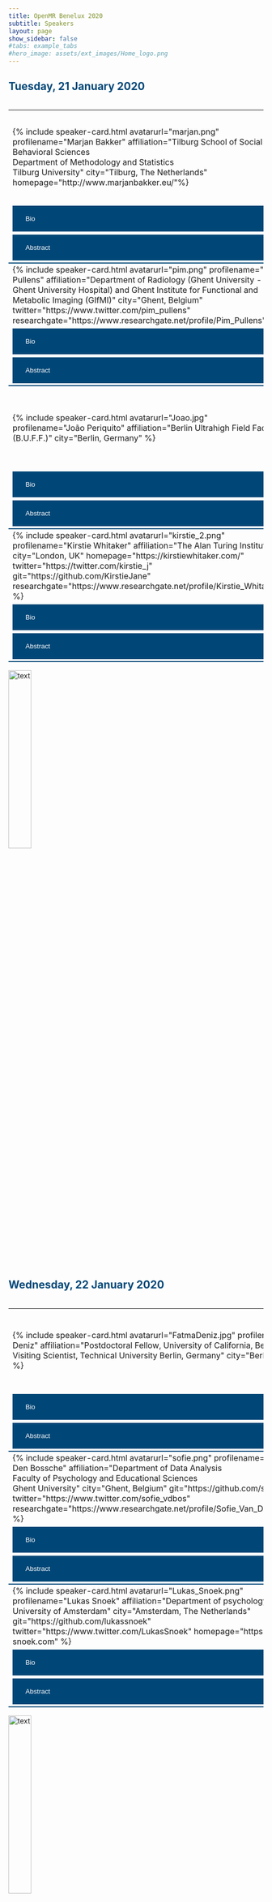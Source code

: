 ```yaml
---
title: OpenMR Benelux 2020
subtitle: Speakers
layout: page
show_sidebar: false
#tabs: example_tabs
#hero_image: assets/ext_images/Home_logo.png
---
```


<!--- ## Information about the confirmed speakers -->

<html>
<head>
<style>
img {
  width: 30%;
  height: auto;
  display: inline-block;
}
table tr:nth-of-type(3n) td {
    border-bottom: 2px solid #004777;
}
.accordion:after {
  content: '\002B'; /* Unicode character for "plus" sign (+) */
  font-size: 13px;
  color: #ffffff;
  float: right;
  margin-left: 5px;
}
.active:after {
  content: "\2212"; /* Unicode character for "minus" sign (-) */
  font-size: 13px;
  color: #ffffff;
  float: right;
  margin-left: 5px;
}
/* Style the buttons that are used to open and close the accordion panel */
.accordion {
  background-color: #004777;
  color: #ffffff;
  cursor: pointer;
  padding: 18px;
  width: 100%;
  text-align: left;
  border: none;
  outline: none;
  transition: 0.4s;
}
/* Add a background color to the button if it is clicked on (add the .active class with JS), and when you move the mouse over it (hover) */
.active, .accordion:hover {
  background-color: #004777;
}
/* Style the accordion panel. Note: hidden by default */
.panel {
  padding: 0 18px;
  background-color: #ffffff;
  display: none;
  overflow: hidden;
}
</style>
</head>
<body>

<a name="top"></a>  
<!-- <h2 style="color:#004777"> Speakers </h2> -->
<h2 style="color:#004777"> Tuesday, 21 January 2020 </h2>

<div style="overflow-x:auto;">
  
<table border="0" cellpadding="0 15px 0 15px;">
<tr>
<td width="500px" align="left" valign="center">
<a name="marjan"></a>
{% include speaker-card.html
  avatarurl="marjan.png"
  profilename="Marjan Bakker"
  affiliation="Tilburg School of Social and Behavioral Sciences <br>Department of Methodology and Statistics <br>Tilburg University"
  city="Tilburg, The Netherlands"
  homepage="http://www.marjanbakker.eu/"%}
</td>
<td width="500px" align="left" valign="center">
<a name="cassandra"></a>
{% include speaker-card.html
  avatarurl="cass.png"
  profilename="Cassandra Gould van Praag"
  affiliation="Psychopharmacology and Emotion Research Laboratory <br>Department of Psychiatry <br>University of Oxford"
  city="Oxford, UK"
  homepage="https://www.psych.ox.ac.uk/team/cassandra-gould-van-praag"
  git="https://github.com/cassgvp"
  twitter="https://twitter.com/cassgvp" 
  researchgate="https://www.researchgate.net/profile/Cassandra_Gould_Van_Praag" %}
</td>
</tr>
<tr>
<td width="500px">
<button class="accordion"><i class="fas fa-id-card" style="position: relative; top: -5px; text-indent: 0px; vertical-align: middle; color:white"></i>&nbsp;&nbsp;Bio</button>
<div class="panel">
  <p align="justify" style="font-family: arial;"><br>Marjan Bakker is an assistant professor at the Methods and Statistics Department at Tilburg University. She is part of the Meta-Research Center in Tilburg at which they study the scientific system in psychology; in general to find its flaws and empirically test potential solutions. She wants to improve science by investigating problems and possible solutions. Her interests consist of reporting errors, the use of questionable research practices, statistical power, outliers in data, publication bias, and preregistration. Currently, she is mainly working on some larger projects on preregistration and on a project to replicate Mahoney’s seminal study on publication bias (for which she got an NWO replication grant).</p>
</div>
</td>
<td width="500px">
<button class="accordion"><i class="fas fa-id-card" style="position: relative; top: -5px; text-indent: 0px; vertical-align: middle; color:white"></i>&nbsp;&nbsp;Bio</button>
<div class="panel">
  <p align="justify" style="font-family: arial;"><br>Cass is a postdoctoral researcher at the University of Oxford Department of Psychiatry. She provides support for (f)MRI experimental design and analysis in the investigation of treatments for mood disorders. In this role, she has to stay up to speed with the leading edge of analytic tools, and is constantly on the lookout for tips, tricks, and techniques to make this research quicker, slicker, and more effective. This goes hand-in-hand with making the research more transparent and reproducible, and freely sharing the outputs of our labour. She is a contributor to <a href="https://the-turing-way.netlify.com/introduction/introduction">The Turing Way</a> and works with the <a href="https://www.win.ox.ac.uk/open-neuroimaging/open-neuroimaging-project">Wellcome Centre for Integrative Neuroimaging Open Community Team</a>. She is a passionate believer in accessibility and the equitable dissemination of knowledge, and spends a lot of time showing people that programming isn’t scary.</p>
</div>
</td>
</tr>                                                                                                                                  
<tr> 
<td width="500px">
<button class="accordion"><i class="fas fa-comment" style="position: relative; top: -5px; text-indent: 0px; vertical-align: middle; color:white"></i>&nbsp;&nbsp;Abstract</button>
<div class="panel">
  <p align="justify" style="font-family: arial;"><br><b>Diving Into Metascience – Doing Research on Research</b><br><br>Marjan Bakker will build her talk around the replication crisis in science. She will show examples of p-hacking and will discuss the surprising fraction of confirmed hypotheses. This is not only a problem in psychology attested by examples of failure to replicate studies in other fields. She pleads for preregistration of hypothesis, study-design, and analysis plan to minimize the researcher’s degrees of freedom.</p>
</div>
</td>
<td width="500px">
<button class="accordion"><i class="fas fa-comment" style="position: relative; top: -5px; text-indent: 0px; vertical-align: middle; color:white"></i>&nbsp;&nbsp;Abstract</button>
<div class="panel">
  <p align="justify" style="font-family: arial;"><br><b>Analytical Flexibility and Questionable Research Practices in MRI</b><br><br>The number of methods available for MRI analysis is growing every year. Each of these methods requires the specification of a bewildering array of parameters, not all of which are amenable to optimisation by consensus. The combination of these factors leads to an almost infinite number of ways in which we may analyse our data, and accordingly an infinite number of results which we may choose to report, or not. In this talk, I will discuss concerns of such analytic flexibility and the draw of questionable research practices to help uncover the "publishable story" in our data. I will present recent developments in our discipline which may assist the identification of robust effects, and what individual actions we may take in order to retain confidence in our own findings.</p>
</div>
</td>
</tr>

<tr>
<td width="500px" align="left" valign="center">
<a name="pim"></a>
{% include speaker-card.html
  avatarurl="pim.png"
  profilename="Pim Pullens"
  affiliation="Department of Radiology (Ghent University - Ghent University Hospital) and Ghent Institute for Functional and Metabolic Imaging (GIfMI)"
  city="Ghent, Belgium" 
  twitter="https://www.twitter.com/pim_pullens" 
  researchgate="https://www.researchgate.net/profile/Pim_Pullens" %}
</td>
<td width="500px" align="left" valign="center">
<a name="law"></a>
{% include speaker-card.html
  avatarurl="DirkSmeets.jpg"
  profilename="Dirk Smeets"
  affiliation="icometrix"
  city="Leuven, Belgium" %}
</td>
</tr>
<tr>
<td width="500px">
<button class="accordion"><i class="fas fa-id-card" style="position: relative; top: -5px; text-indent: 0px; vertical-align: middle; color:white"></i>&nbsp;&nbsp;Bio</button>
<div class="panel">
  <p align="justify" style="font-family: arial;"><br>Pim Pullens (PhD) is MR physicist in the University Hospital Ghent & Ghent Institute for functional and Metabolic Imaging. He is responsible for the management of three clinical MRs and one research system. Next to his clinical work, he is involved in various research projects, both in Ghent and internationally, on functional and structural imaging in multiple organs and body parts. Pim is co-lead of the Reproducibility and Standardisation workgroup of COST Action PARENCHIMA (CA16103) on the development of renal MRI biomarkers. After his initial training as biomedical engineer in medical image processing and biomedical NMR, Pim has worked both in industry (start-up and small business) and in academia. His main interests are functional and quantitative imaging of the brain and kidneys, standardisation of MR imaging, and validation/quality assurance in MRI.</p>
</div>
</td>
<td width="500px">
<button class="accordion"><i class="fas fa-id-card" style="position: relative; top: -5px; text-indent: 0px; vertical-align: middle; color:white"></i>&nbsp;&nbsp;Bio</button>
<div class="panel">
  <p align="justify" style="font-family: arial;"><br>TBA</p>
</div>
</td>
</tr>                                                                                                                                  
<tr> 
<td width="500px">
<button class="accordion"><i class="fas fa-comment" style="position: relative; top: -5px; text-indent: 0px; vertical-align: middle; color:white"></i>&nbsp;&nbsp;Abstract</button>
<div class="panel">
  <p align="justify" style="font-family: arial;"><br><b>How can Open Science Contribute to (Clinical) Research in Radiology?</b><br><br>At the moment the use of open source tools and sharing data is not common in radiology practice. Is there a place for open source tools in a radiology department? What are drawbacks or advantages of using open source? How to deal with liabilities and regulations? What are risks and benefits of sharing data? Some examples of use of open source tools in our department will be shown.
</p>
</div>
</td>
<td width="500px">
<button class="accordion"><i class="fas fa-comment" style="position: relative; top: -5px; text-indent: 0px; vertical-align: middle; color:white"></i>&nbsp;&nbsp;Abstract</button>
<div class="panel">
  <p align="justify" style="font-family: arial;"><br><b>Open Science in the Context of Companies, Intellectual Property, and Collaborative Research</b><br><br>There is an interesting interplay between open science practices in publicly funded research and intellectual property and patenting in for-profit companies. This especially comes to light when such research institutions and companies collaborate, which is often the case in MRI-related work. For example, both companies and universities could be doing interesting and important work together, but apparent goals might differ: for universities it might be to publish papers and adhere to funding criteria; for companies it might be to secure a patent and monetize the work. Do these approaches necessarily contradict each other? How should they co-exist (if they can)? What should companies be doing, if anything, to improve or interact with open science practices? What should universities and research institutions be doing, if anything, to engage with companies in open science practices. This talk will explore these questions.</p>
</div>
</td>
</tr>

<tr>
<td width="500px" align="left" valign="center">
<a name="joao"></a>
{% include speaker-card.html
  avatarurl="Joao.jpg"
  profilename="João Periquito" 
  affiliation="Berlin Ultrahigh Field Facility (B.U.F.F.)"
  city="Berlin, Germany" %}
</td>
<td width="500px" align="left" valign="center">
<a name="daniele"></a>
{% include speaker-card.html
  avatarurl="daniele.png"
  profilename="Daniele Marinazzo"
  affiliation="Department of Data Analysis <br>Faculty of Psychology and Educational Sciences <br>Ghent University"
  city="Ghent, Belgium"
  homepage="http://users.ugent.be/~dmarinaz/"
  twitter="https://twitter.com/dan_marinazzo"                                                                                                
  git="https://github.com/danielemarinazzo"
  researchgate="https://www.researchgate.net/profile/Daniele_Marinazzo" %}
</td>
</tr>
<tr>
<td width="500px">
<button class="accordion"><i class="fas fa-id-card" style="position: relative; top: -5px; text-indent: 0px; vertical-align: middle; color:white"></i>&nbsp;&nbsp;Bio</button>
<div class="panel">
  <p align="justify" style="font-family: arial;"><br>João is currently finishing his PhD at Berlin Ultrahigh Field Facility (B.U.F.F.), Berlin, Germany. His research is focused on development of new diagnosis techniques for renal MRI. Open source invaded his heart when he realized that he did not need to spend one year implementing an algorithm because someone kind went the extra mile and published a well-documented open-source tool that others can use to their purposes. João is also involved in the project: <a href="https://www.opensourceimaging.org/">Open Source Imaging Initiative</a> (OSI²), a creative community of volunteers with the aim of facilitating medical devices to more people all around the world.</p>
</div>
</td>
<td width="500px">
<button class="accordion"><i class="fas fa-id-card" style="position: relative; top: -5px; text-indent: 0px; vertical-align: middle; color:white"></i>&nbsp;&nbsp;Bio</button>
<div class="panel">
  <p align="justify" style="font-family: arial;"><br>Daniele Marinazzo is an associate professor in the Department of Data Analysis of the Faculty of Psychology and Educational Sciences at Ghent University. His team focuses on methodological and computational aspects of neuroscience research, and on the dynamical networks subserving function, as well as thorough statistical validation of the results. They develop new techniques for inferring connectivity architectures from the dynamics of the recorded data, in challenging cases of short, noisy and redundant time series, as those encountered in neuroimaging. Daniele cares about open science and ways to improve the review/editorial process. He is an editor at several journals in his field, including PLOS Computational Biology, PLOS One, NeuroImage, Brain Topography, Network Neuroscience. Visit Daniele’s <a href="https://publons.com/researcher/663417/daniele-marinazzo">Publons review profile</a> for more.</p>
</div>
</td>
</tr>
<tr> 
<td width="500px">
<button class="accordion"><i class="fas fa-comment" style="position: relative; top: -5px; text-indent: 0px; vertical-align: middle; color:white"></i>&nbsp;&nbsp;Abstract</button>
<div class="panel">
  <p align="justify" style="font-family: arial;"><br><b>The Open Source Imaging Initiative</b><br><br>MR technology is one of the most powerful medical tools ever made, yet it is not available in many places around the world. How can we change that? Make the technology cheaper? Would be a good start, but it is not enough! We need sustainable long term solutions. By applying the open-source strategy it is possible to use the immense potential of the research community in a more efficient way by means of collaboration. This will trigger innovation, customization, and cost-efficiency, but will also lead to local/regional production and knowhow transfer into regions that desperately need it. An open source strategy would furthermore diffuse into all important areas of our healthcare system, such as: technological optimization, scientific progress, regulatory harmonization, democratized markets, device safety, global health, education, and many more. Not less than that is our vision of the Open Source Imaging Initiative (OSI²) with our communication platform: <a href="http://www.opensourceimaging.org./">www.opensourceimaging.org</a>. We focus on sharing and not competing, because this is healthier to all of us. In this presentation we will give an update on the workings of OSI², what happened so far and what is about to happen very soon.<br><br><b>Spoiler alert</b>: The world's first open source hardware standard will be released soon and we are preparing the open source documentation of a first open source hardware MRI that makes quite decent images. Our efforts are on a voluntary basis and we are open to all who want to join and who support our vision.</p>
</div>
</td>
<td width="500px">
<button class="accordion"><i class="fas fa-comment" style="position: relative; top: -5px; text-indent: 0px; vertical-align: middle; color:white"></i>&nbsp;&nbsp;Abstract</button>
<div class="panel">
  <p align="justify" style="font-family: arial;"><br><b>Current and Future Scenarios for Open Scientific Publishing and Reviewing</b><br><br>Communicating our research is a fundamental part of our work as scientists, and a duty towards the society. Typically this communication happens through articles published in scientific journals, after having been reviewed by our peers. We will discuss several aspects of scholarly communication and in particular of scientific publishing and peer review. Some of these aspects are (un-)surprisingly in clear contrast with the idea of science as an open and collaborative public mission. Several solutions and improvements have been proposed and sometimes implemented over the years; on some of them there’s wide consensus, on others there is not. And even when there is consensus to change, the change is slow. We will explore the state of the art and different future perspectives, and discuss our experiences and expectations.</p>
</div>
</td>
</tr>

<tr>
<td width="500px" align="left" valign="center">
<a name="kirstie"></a>
{% include speaker-card.html
  avatarurl="kirstie_2.png"
  profilename="Kirstie Whitaker"
  affiliation="The Alan Turing Institute"
  city="London, UK"
  homepage="https://kirstiewhitaker.com/"
  twitter="https://twitter.com/kirstie_j"
  git="https://github.com/KirstieJane"
  researchgate="https://www.researchgate.net/profile/Kirstie_Whitaker" %}
</td>
</tr>
<tr>
<td width="500px">
<button class="accordion"><i class="fas fa-id-card" style="position: relative; top: -5px; text-indent: 0px; vertical-align: middle; color:white"></i>&nbsp;&nbsp;Bio</button>
<div class="panel">
  <p align="justify" style="font-family: arial;"><br>TBA</p>
</div>
</td>
</tr>                                                                                                                                  
<tr> 
<td width="500px">
<button class="accordion"><i class="fas fa-comment" style="position: relative; top: -5px; text-indent: 0px; vertical-align: middle; color:white"></i>&nbsp;&nbsp;Abstract</button>
<div class="panel">
  <p align="justify" style="font-family: arial;"><br><b>The Turing Way: Reproducible, Inclusive, Collaborative Data Science</b><br><br>Reproducible research is necessary to ensure that scientific work can be trusted. By sharing data, analysis code, and the computational environment used to generate the results, researchers can more effectively stand on the shoulders of their peers and colleagues and deliver high quality, trustworthy, and verifiable outputs. This requires skills in data management, library sciences, software development, and continuous integration techniques: skills that are not widely taught or expected of academic researchers. Skills that are unreasonable, in fact, to expect in one individual team member.<br><br>The Turing Way is a handbook to support students, their supervisors, funders, and journal editors in ensuring that reproducible research is "too easy not to do". It includes training material on version control, analysis testing, collaborating in distributed groups, open and transparent communication skills, and effective management of diverse research projects. The Turing Way is openly developed and any and all questions, comments, and recommendations are welcome at our GitHub repository: <a href="https://github.com/alan-turing-institute/the-turing-way">https://github.com/alan-turing-institute/the-turing-way</a>.<br><br>In this talk, Kirstie Whitaker, lead developer of The Turing Way, will take you on a whirlwind tour of the chapters that already exist, the interactive demonstrations you can use and re-use for your own research, and the directions in which we're continuing to develop. All participants will leave the talk knowing that "Every Little Helps" when making their work reproducible, where to ask for help as they start or continue their open research journey, and how they can contribute to improve The Turing Way for future readers.</p>
</div>
</td>
</tr>
</table>
</div>

<img src="../assets/ext_images/post_separator.png" alt="text"> 
<br>
<a href="../page-speakers#top"><i class="fas fa-arrow-alt-circle-up" style="position: relative; top: -3px; text-indent: 0px; vertical-align: middle; color:#004777;"></i></a>

<h2 style="color:#004777"> Wednesday, 22 January 2020 </h2>

<div style="overflow-x:auto;">

<table border="0" cellpadding="0 15px 0 15px;">
<tr>
<td width="500px" align="left" valign="center">
<a name="fatma"></a>
{% include speaker-card.html
  avatarurl="FatmaDeniz.jpg"
  profilename="Fatma Deniz" 
  affiliation="Postdoctoral Fellow, University of California, Berkeley; Visiting Scientist, Technical University Berlin, Germany"
  city="Berkeley, USA" %}
</td>
<td width="500px" align="left" valign="center">
<a name="remi"></a>
{% include speaker-card.html
  avatarurl="remi.png"
  profilename="Remi Gau"
  affiliation="Université catholique de Louvain"
  city="Louvain-la-Neuve, Belgium"
  homepage="https://remi-gau.github.io/"
  git="https://github.com/Remi-Gau"
  twitter="https://www.twitter.com/RemiGau"
  researchgate="https://www.researchgate.net/profile/Remi_Gau" %}
</td>
</tr>
<tr>
<td width="500px">
<button class="accordion"><i class="fas fa-id-card" style="position: relative; top: -5px; text-indent: 0px; vertical-align: middle; color:white"></i>&nbsp;&nbsp;Bio</button>
<div class="panel">
  <p align="justify" style="font-family: arial;"><br>Fatma Deniz is currently a Visiting Scientist at TU Berlin and a PostDoc at the Gallant Lab in UC Berkeley. Prior to her current position, Fatma was a Moore-Sloan Data Science Fellow at Berkeley Institute for Data Science and a fellow at the International Computer Science Institute in Berkeley. She is interested in how linguistic information is encoded in the brain and uses machine-learning approaches to fit computational models to large-scale brain data. Her current work focuses on cross-modal language representation in the human brain. She did her PhD at Bernstein Center for Computational Neuroscience in Berlin, where she studied functional connectivity changes during conscious perception in humans and got a bachelor’s and master’s degrees in Computer Science from the Technical University Munich. During her master’s work, Dr. Deniz worked with Dr. Christof Koch at Caltech, where she studied visual saliency and automated text detection. As an advocate of reproducible research practices, she is the editor of the book titled “The Practice of Reproducible Research”. In addition, she works on improving Internet security applications using the knowledge gained from cognitive neuroscience and Mooney images (<a href="https://mooneyauth.org/static/index.php">mooneyauth.org</a>). Her work is at the intersection between computer science, human cognition, and neuroscience. She is a passionate coder, baker, and loves to play the cello.</p>
</div>
</td>
<td width="500px">
<button class="accordion"><i class="fas fa-id-card" style="position: relative; top: -5px; text-indent: 0px; vertical-align: middle; color:white"></i>&nbsp;&nbsp;Bio</button>
<div class="panel">
  <p align="justify" style="font-family: arial;"><br>Remi is a postdoctoral fellow in the Crossmodal Perception and Plasticity laboratory (<a href="https://cpplab.be" >CPP-Lab</a>) at the Université catholique de Louvain. His work focuses on the multisensory aspects of perception and he uses high-resolution MRI to address these questions. He sees in open science a way to a) build a more inclusive research community based on cooperation rather than competition and b) addresses some of the replicability and reproducibility issues that are affecting many areas of science.</p>
</div>
</td>
</tr>                                                                                                                                  
<tr> 
<td width="500px">
<button class="accordion"><i class="fas fa-comment" style="position: relative; top: -5px; text-indent: 0px; vertical-align: middle; color:white"></i>&nbsp;&nbsp;Abstract</button>
<div class="panel">
  <p align="justify" style="font-family: arial;"><br><b>Reproducibility in Decoded: Case Studies from Data-Intensive Sciences</b><br><br>Reproducibility in research is one of the main building blocks of the scientific method. However, there is rising concern about reproducibility in current scientific research that reduces the reliability of published findings in various domains. In this workshop, we will learn about the tools and practices that will help us to improve the reproducibility of our own research pipeline. Based on the book <a href="https://www.practicereproducibleresearch.org/">The Practice of Reproducible research</a>, I will first introduce reproducible research workflows by providing case-study examples. In the second part, participants will walk through their own research pipeline and create their own reproducible research workflow. In small working groups, participants will reflect on their own computational practices and learn how they can improve the reproducibility of their own research workflow.</p>
</div>
</td>
<td width="500px">
<button class="accordion"><i class="fas fa-comment" style="position: relative; top: -5px; text-indent: 0px; vertical-align: middle; color:white"></i>&nbsp;&nbsp;Abstract</button>
<div class="panel">
  <p align="justify" style="font-family: arial;"><br><b>Software Version Control with git and GitHub</b><br><br>GIT is a tool to keep track of the successive versions of your code: from different pilot experiments to the final version or for different stages of your analysis pipeline. A side effect of using GIT is that it can also improve how you organize your code. When associated with GitHub, this also facilitates collaboration with others on the same codebase, automation of many tasks, and can help you streamline your workflow.
GIT and GitHub are potentially very powerful tools but tend to have a steep learning curve associated with a confusing and obscure terminology. This 2 hours workshop will not turn you into GIT and GitHub wizards but it should 1) make the terminology less scary so that you won’t be as confused when you try it on your own, 2) guide you on how to version control some simple code, 3) guide you on how to use some of GitHub’s functions by quikly creating your own academic website (e.g. <a href="https://academicpages.github.io/">https://academicpages.github.io/</a>).</p>
<p align="justify" style="font-family: arial;">Things to do before to prepare for this workshop:</p>
<ol>
<li><div align="justify" style="font-family: arial;">Download the file editor <a href="https://atom.io/">Atom</a>.</div></li>
<li><div align="justify" style="font-family: arial;">Create a GitHub account: <a href="https://github.com">https://github.com</a>.</div></li>
<li><div align="justify" style="font-family: arial;">Download gitkraken to interact with git/GitHub: <a href="https://www.gitkraken.com/">https://www.gitkraken.com/</a>.</div></li>
</ol>
</div>
</td>
</tr>

<tr>
<td width="500px" align="left" valign="center">
<a name="sofie"></a>
{% include speaker-card.html
  avatarurl="sofie.png"
  profilename="Sofie Van Den Bossche"
  affiliation="Department of Data Analysis <br> Faculty of Psychology and Educational Sciences <br> Ghent University"
  city="Ghent, Belgium"
  git="https://github.com/sofievdbos"
  twitter="https://www.twitter.com/sofie_vdbos"
  researchgate="https://www.researchgate.net/profile/Sofie_Van_Den_Bossche2" %}
</td>
  <td width="500px" align="left" valign="center">
<a name="serena"></a>
{% include speaker-card.html
  avatarurl="serena.png"
  profilename="Serena Bonaretti"
  affiliation="Transparent MSK Research"
  homepage="https://sbonaretti.github.io/"
  git="https://github.com/sbonaretti"
  twitter="https://www.twitter.com/SerenaBonaretti" %}
</td>
</tr>
<tr>
<td width="500px">
<button class="accordion"><i class="fas fa-id-card" style="position: relative; top: -5px; text-indent: 0px; vertical-align: middle; color:white"></i>&nbsp;&nbsp;Bio</button>
<div class="panel">
  <p align="justify" style="font-family: arial;"><br>Sofie is currently doing a PhD at the Department of Data Analysis (Ghent University, Ghent, Belgium), supervised by Prof. Dr. Daniele Marinazzo. Her research focuses on the intertwined domains of (resting-state) neuroscience and lateralization/handedness. During her PhD, she has also been involved in Open Science events, either as part of the organizing committee (BrainHack Ghent <a href="https://brainhackghent.wixsite.com/brainhackghent/submitted-projects">2017</a>/<a href="https://brainhackghent.github.io/">2018</a> and <a href="http://www.brainhack.org/global2019/">Brainhack Global 2019</a>) or as a volunteer (e.g. Pint of Science, Ghent). Creating an Open Science community and communicating Open Science to a broader public is something she wants to be progressively involved in.</p>
</div>
</td>
<td width="500px">
<button class="accordion"><i class="fas fa-id-card" style="position: relative; top: -5px; text-indent: 0px; vertical-align: middle; color:white"></i>&nbsp;&nbsp;Bio</button>
<div class="panel">
  <p align="justify" style="font-family: arial;"><br>Serena Bonaretti is founder and research scientist at <a href="https://sbonaretti.github.io/transparentMSKresearch.html">Transparent MSK Research</a>. Previously, she was research scientist and postdoctoral fellow at the Departments of Radiology at Stanford University and University of California, San Francisco. She holds a PhD in Biomedical Engineering from the University of Bern, Switzerland. Her background is image acquisition, image processing, and biomechanics to investigate aging diseases of the musculoskeletal system. She has recently released <a href="https://eur01.safelinks.protection.outlook.com/?url=https%3A%2F%2Fsbonaretti.github.io%2FpyKNEEr%2F&data=02%7C01%7Ce.oei%40erasmusmc.nl%7C6137dad6bbfd42f536c408d6d3bc5313%7C526638ba6af34b0fa532a1a511f4ac80%7C0%7C0%7C636929203142714487&sdata=kWnO3g%2F3wM%2F0vQJmjgETe6wJVf%2Fxi2BxmkSS4%2F4f2Sk%3D&reserved=0">pyKNEEr</a>, an image analysis workflow for open and reproducible research on femoral knee cartilage. Previously, she developed <a href="https://eur01.safelinks.protection.outlook.com/?url=http%3A%2F%2Fwebapps.radiology.ucsf.edu%2Frefline%2F&data=02%7C01%7Ce.oei%40erasmusmc.nl%7C6137dad6bbfd42f536c408d6d3bc5313%7C526638ba6af34b0fa532a1a511f4ac80%7C0%7C0%7C636929203142724500&sdata=kjT0exJ6lnMijM1Gd8CnYyUV7nKUy15PYM%2F6Hn0RINo%3D&reserved=0">Reference line</a>, a web application to train and evaluate HR-pQCT operators. As a member of the quantitative musculoskeletal imaging (QMSKI) working group for transparent research, she is creating hands-on <a href="https://eur01.safelinks.protection.outlook.com/?url=https%3A%2F%2Fgithub.com%2FQMSKI%2FTransparentQMSKI%2Fwiki&data=02%7C01%7Ce.oei%40erasmusmc.nl%7C6137dad6bbfd42f536c408d6d3bc5313%7C526638ba6af34b0fa532a1a511f4ac80%7C0%7C0%7C636929203142734504&sdata=vCR7GAdJJOzI4JoiJSvH66D%2BO2iQDyP18pPaLFh5%2FcI%3D&reserved=0">guidelines</a> on how to conduct open and reproducible research.</p>
</div>
</td>
</tr>                                                                                                                                  
<tr> 
<td width="500px">
<button class="accordion"><i class="fas fa-comment" style="position: relative; top: -5px; text-indent: 0px; vertical-align: middle; color:white"></i>&nbsp;&nbsp;Abstract</button>
<div class="panel">
  <p align="justify" style="font-family: arial;"><br><b>Software Version Control with git and GitHub</b><br><br>GIT is a tool to keep track of the successive versions of your code: from different pilot experiments to the final version or for different stages of your analysis pipeline. A side effect of using GIT is that it can also improve how you organize your code. When associated with GitHub, this also facilitates collaboration with others on the same codebase, automation of many tasks, and can help you streamline your workflow.
GIT and GitHub are potentially very powerful tools but tend to have a steep learning curve associated with a confusing and obscure terminology. This 2 hours workshop will not turn you into GIT and GitHub wizards but it should 1) make the terminology less scary so that you won’t be as confused when you try it on your own, 2) guide you on how to version control some simple code, 3) guide you on how to use some of GitHub’s functions by quikly creating your own academic website (e.g. <a href="https://academicpages.github.io/">https://academicpages.github.io/</a>).</p>
<p align="justify" style="font-family: arial;">Things to do before to prepare for this workshop:</p>
<ol>
<li><div align="justify" style="font-family: arial;">Download the file editor <a href="https://atom.io/">Atom</a>.</div></li>
<li><div align="justify" style="font-family: arial;">Create a GitHub account: <a href="https://github.com">https://github.com</a>.</div></li>
<li><div align="justify" style="font-family: arial;">Download gitkraken to interact with git/GitHub: <a href="https://www.gitkraken.com/">https://www.gitkraken.com/</a>.</div></li>
</ol> 
</div>
</td>
<td width="500px">
<button class="accordion"><i class="fas fa-comment" style="position: relative; top: -5px; text-indent: 0px; vertical-align: middle; color:white"></i>&nbsp;&nbsp;Abstract</button>
<div class="panel">
  <p align="justify" style="font-family: arial;"><br><b>The Basics of Python and Jupyter Notebooks for Medical Image Analysis</b><br><br>Python and Jupyter notebooks are becoming more and more essential tools to conduct open and reproducible research. In this workshop, we will first briefly discuss how these tools can facilitate transparent science. Then, we will have a hands-on session where we will code in Jupyter notebook using Python. We will create reproducible workflows using packages that are both basic and specific for medical image analysis (e.g. SimpleITK). Information and materials are available at <a href="https://github.com/sbonaretti/2020_OpenMR_jupyter">https://github.com/sbonaretti/2020_OpenMR_jupyter</a>.</p>
</div>
</td>
</tr>

<tr>
<td width="500px" align="left" valign="center">
<a name="lukas"></a>
{% include speaker-card.html
  avatarurl="Lukas_Snoek.png"
  profilename="Lukas Snoek"
  affiliation="Department of psychology <br> University of Amsterdam"
  city="Amsterdam, The Netherlands"
  git="https://github.com/lukassnoek"
  twitter="https://www.twitter.com/LukasSnoek"
  homepage="https://lukas-snoek.com" %}
</td>
</tr>
<tr>
<td width="500px">
<button class="accordion"><i class="fas fa-id-card" style="position: relative; top: -5px; text-indent: 0px; vertical-align: middle; color:white"></i>&nbsp;&nbsp;Bio</button>
<div class="panel">
  <p align="justify" style="font-family: arial;"><br>I am a PhD student at the Psychology Department of the University of Amsterdam, supervised by Dr. Steven Scholte and Dr. Suzanne Oosterwijk. I’m interested in the neural representation of affective processes such as emotion experience and (facial) emotion perception. Additionally, I’m a methods nerd, interested in novel analyses and statistical methods (for fMRI). Next to my research, I work at the Spinoza Centre for Neuroimaging (UvA), where I provide technical assistance and develop software for automated data management and preprocessing (using Docker!). Throughout the years, I developed a passion for open and transparent (neuro)science, to which I aim to contribute with various open-source projects aimed at improving transparency and reproducibility. </p>
</div>
</td>
</tr>                                                                                                                                  
<tr> 
<td width="500px">
<button class="accordion"><i class="fas fa-comment" style="position: relative; top: -5px; text-indent: 0px; vertical-align: middle; color:white"></i>&nbsp;&nbsp;Abstract</button>
<div class="panel">
  <p align="justify" style="font-family: arial;"><br><b>Introduction to Docker and Binder</b><br><br>With the 'reproducibility crisis' in psychology and neuroscience, there is a trend towards publishing one’s data and code along with the associated article — which is great! Often, however, providing your code is not enough to reproduce your analyses, as it may depend on specific software versions, system requirements, or even operating systems. Docker and Binder are two tools that offer a solution for this! Docker allows you to specify an environment (a Docker container) using a 'recipe' (a Dockerfile), containing the particular (Linux-based) operating system (e.g., Ubuntu 18.04), software packages (FSL 6.0.1 and Python 3.6.1 with scikit-learn 0.21.3), and runtime executables (entrypoint, e.g., my_analysis.py) of your choice. Binder is a less 'complete' solution than Docker, but definitely not less useful! With Binder, you can turn your Git(hub) repository into a collection of interactive Jupyter notebooks, making them instantly reproducibly for anyone. In this workshop, you will get some hands-on experience with writing Dockerfiles and creating Docker containers in a scientific context, as well as getting started with Binder. Some experience with the (Linux) command line interface is useful, but not strictly required.</p>
</div>
</td>
</tr>

</table>

</div>

<img src="../assets/ext_images/post_separator.png" alt="text"> 
<br>
<a href="../page-speakers#top"><i class="fas fa-arrow-alt-circle-up" style="position: relative; top: -3px; text-indent: 0px; vertical-align: middle; color:#004777;"></i></a>

<h2 style="color:#004777"> Thursday, 23 January 2020 </h2>

<div style="overflow-x:auto;">

<table border="0" cellpadding="0 15px 0 15px;">
<tr>
<td width="500px" align="left" valign="center">
<a name="malvika"></a>
{% include speaker-card.html
  avatarurl="Malvika.png"
  affiliation="European Molecular Biology Laboratory (EMBL) Heidelberg"
  city="Heidelberg, Germany"
  profilename="Malvika Sharan" %}
</td>
<td width="500px" align="left" valign="center">
<a name="natalia"></a>
{% include speaker-card.html
  avatarurl="natalia.png"
  profilename="Natalia Bielczyk"
  affiliation="Founder, Director and Chairperson Stichting Solaris Onderzoek en Ontwikkeling <br> <br> eLife Associate <br> <br> Career Development and Mentoring Manager Organization for Human Brain Mapping"
  homepage="https://www.nataliabielczyk.com/"
  twitter="https://www.twitter.com/nbielczyk_neuro" 
  researchgate="https://www.researchgate.net/profile/Natalia_Bielczyk2" %}
</td>
</tr>
<tr>
<td width="500px">
<button class="accordion"><i class="fas fa-id-card" style="position: relative; top: -5px; text-indent: 0px; vertical-align: middle; color:white"></i>&nbsp;&nbsp;Bio</button>
<div class="panel">
  <p align="justify" style="font-family: arial;"><br>Malvika is a computational biologist at the European Molecular Biology Laboratory, Heidelberg, Germany, where she coordinates the Bio-IT project, a community-driven platform for bioinformaticians. She organizes training activities and events for EMBL, de.NBI/ELIXIR Germany and other open source communities such as The Carpentries. She promotes Open Science and inclusiveness through her work as a community outreach coordinator.</p>
</div>
</td>
<td width="500px">
<button class="accordion"><i class="fas fa-id-card" style="position: relative; top: -5px; text-indent: 0px; vertical-align: middle; color:white"></i>&nbsp;&nbsp;Bio</button>
<div class="panel">
  <p align="justify" style="font-family: arial;"><br>Natalia Bielczyk has a background in Physics, Mathematics and Psychology (3 x MSc), obtained at the College of Interfaculty Studies in Mathematics and Natural Sciences, University of Warsaw. She is now completing her thesis within the Donders Graduate School, Donders Institute for Brain, Cognition and Behavior, Nijmegen, the Netherlands. Her research concerns developing new methods for connectomics in the domain of cognitive neuroimaging, i.e. for functional and effective connectivity research. Natalia also currently holds a position of a Career Development and Mentoring Manager within the <a href="https://www.ohbmtrainees.com/">Organization for Human Brain Mapping Student and Postdoc Special Interest Group</a>, and serves as an eLife Associate within the <a href="https://elifesciences.org/inside-elife/a946c355/elife-community-ambassadors-243-volunteers-join-the-programme-in-2019">eLife Ambassadors community</a>. In private, she is also a dedicated <a href="https://www.nataliabielczyk.com/">blogger</a>, and a speaker, giving workshops and talks about self-development in academia and transitions to industry. In November 2018, she founded Stichting Solaris Onderzoek en Ontwikkeling in a response to lack of assistance for early career researchers in career development in academia and beyond.</p>
</div>
</td>
</tr>                                                                                                                                  
<tr> 
<td width="500px">
<button class="accordion"><i class="fas fa-comment" style="position: relative; top: -5px; text-indent: 0px; vertical-align: middle; color:white"></i>&nbsp;&nbsp;Abstract</button>
<div class="panel">
  <p align="justify" style="font-family: arial;"><br><b>Fostering Open and Inclusive Communities</b><br><br>TBA</p>
</div>
</td>
<td width="500px">
<button class="accordion"><i class="fas fa-comment" style="position: relative; top: -5px; text-indent: 0px; vertical-align: middle; color:white"></i>&nbsp;&nbsp;Abstract</button>
<div class="panel">
  <p align="justify" style="font-family: arial;"><br><b>Where to Go Next? The Landscape of Post-PhD Career Tracks</b><br><br>There is a growing disparity between the number of new PhD graduates and the available faculty positions. Effectively, most of the PhD graduates needs to find jobs outside academia. Yet, there is little amount of services dedicated to assisting early career researchers in discovering their core competencies, in searching for employers and landing their dream jobs in industry. Ideally, one should anticipate the potential future market sectors after completing the PhD, and focus on developing transferable skills during the PhD on that basis. This however, remains a rare practice in the graduate schools. Therefore, in this workshop, we will assume that you have no prior experience with the job market in industry. We will discuss the following: the demand for PhDs in different branches of industry; paycheck or entrepreneurship? Is a traineeship at a company a good start after a PhD?; defining your key competences, including both hard- and soft skills; searching for employers who are likely to search for these competences; searching for employers who share your personal values; the role of networking in searching for jobs; restructuring your CV and writing a competitive motivational letter; preparing for job interviews.<br><br>The workshop will be interactive: we will debunk certain myths related to the job market with the use of polls and quizzes. Sharing personal experience by participants will be highly encouraged. The goal of the workshop is to give the participants the information and confidence so they can further search for relevant information on their own, and take their first steps towards finding their dream job in industry.</p>
</div>
</td>
</tr>

<tr>
<td width="500px" align="left" valign="center">
<a name="sarah"></a>
{% include speaker-card.html
  avatarurl="sarah.png"
  profilename="Sarah Genon"
  affiliation="Cognitive Neuroinformatics, Institute of Neuroscience and Medicine,
Brain & Behaviour"
  city="Jülich, Germany"
  homepage="https://www.fz-juelich.de/SharedDocs/Personen/INM/INM-7/EN/genon_s.html?nn=654218"
  researchgate="https://www.researchgate.net/profile/Sarah_Genon" %}
</td>
<td width="500px" align="left" valign="center">
<a name="lyuba"></a>
{% include speaker-card.html
  avatarurl="zehl.png"
  profilename="Lyuba Zehl"
  affiliation="Jülich Research Centre, Institute of Neuroscience and Medicine (INM-1), Jülich, Germany"
  city="Jülich, Germany"
  git="https://github.com/lzehl"
  twitter="https://twitter.com/LyubaZehl"
  researchgate="https://www.researchgate.net/profile/Lyuba_Zehl" %}
</td>
</tr>
<tr>
<td width="500px">
<button class="accordion"><i class="fas fa-id-card" style="position: relative; top: -5px; text-indent: 0px; vertical-align: middle; color:white"></i>&nbsp;&nbsp;Bio</button>
<div class="panel">
  <p align="justify" style="font-family: arial;"><br>Sarah Genon is a research group leader of the working group “Cognitive Neuroinformatics”, which is part of the Institute of Neuroscience and Medicine, Brain & Behaviour (INM-7), located in the Jülich Research Centre (Germany).</p>
</div>
</td>
<td width="500px">
<button class="accordion"><i class="fas fa-id-card" style="position: relative; top: -5px; text-indent: 0px; vertical-align: middle; color:white"></i>&nbsp;&nbsp;Bio</button>
<div class="panel">
  <p align="justify" style="font-family: arial;"><br>Lyuba Zehl studied Biology and Neuroscience at the University of Cologne. During this time of study, she worked on kinematic of insect legs during locomotion (BSc thesis, supervisor: Prof. Ansgar Büschges), and the anatomical cartography of auditory nuclei in the brain stem of toothed whales using cluster analysis (Msc thesis, supervisor: Prof. Wolfgang Walkowiak). For her doctoral studies, she switched to the RWTH Aachen University and joined the Statistical Neuroscience Group of Prof. Sonja Grün at the Institute for Neuroscience and Medicine (INM-6) of the Jülich Research Centre. In her thesis, she worked on analysing multi-electrode array recordings of monkey motor cortex and, in particular, on data and metadata management of complex neuroscience experiments. After receiving her doctorate degree (Dr. rer. nat.) in 2017, she started working as a junior scientist in the curation team of the Neuroinformatics Platform of the Human Brain Project (HBP), located at the Jülich Research Centre as part of the Big Data Analytics Group from Timo Dickscheid at the Institute for Structural and Functional Organisation of the Brain (INM-1) led by Prof. Katrin Amunts. Having a high interdisciplinary orientation towards computational neuroscience and software development for data and metadata management and a broad experience in various neuroscience laboratories, she focuses now on developing and implementing concepts, standards and tools for neuroscience data and metadata management. With her current work, she strongly supports the integration of heterogeneous neuroscience data into the unified data sharing platform and the interactive atlas viewers of the HBP. </p>
</div>
</td>
</tr>                                                                                                                                  
<tr> 
<td width="500px">
<button class="accordion"><i class="fas fa-comment" style="position: relative; top: -5px; text-indent: 0px; vertical-align: middle; color:white"></i>&nbsp;&nbsp;Abstract</button>
<div class="panel">
  <p align="justify" style="font-family: arial;"><br><b>Probing Brain Organization and Function with Neuroimaging Markers of Connectivity (HBP)</b><br><br>Across the past years, many developments arose in connectivity analyses based on MRI data offering now a wide range of connectivity markers. Capitalizing on this wealth of neuroimaging markers, connectivity-based parcellation can be used to unravel the complexity of brain organization. Furthermore, large population-based neuroimaging datasets with extensive psychometric characterization now open promising perspectives to link brain organization to behavior. In particular, interindividual variability in brain’s region functional connectivity can be related to interindividual variability in psychometric data by using a connectivity-based psychometric prediction approach. Despite some challenges associated to the use of these data-driven approaches, they also offer opportunities to better understand the relationships between brain connectivity and human behavior.</p>
</div>
</td>
<td width="500px">
<button class="accordion"><i class="fas fa-comment" style="position: relative; top: -5px; text-indent: 0px; vertical-align: middle; color:white"></i>&nbsp;&nbsp;Abstract</button>
<div class="panel">
  <p align="justify" style="font-family: arial;"><br><b>The HBP Human Brain Atlas</b><br><br>The Human Brain Project (HBP) provides access to a comprehensive, multi-level Human Brain Atlas which includes different brain parcellations and template spaces. In particular, it integrates the 20 micron BigBrain model with 3D maps of cytoarchitectonic areas and cortical layers at microscopic detail, with the JuBrain probabilistic cytoarchitectonic atlas which covers variability across 10+ postmortem brains, as well as with a probabilistic fibre bundle atlas derived from in-vivo neuroimaging studies. HBP’s brain atlases are exposed through a set of web-based services that allow users to discover, explore and access not only the reference atlases themselves, but also a range of well curated human brain data at different scales and modalities that were linked to atlas regions in a well structured data integration process. The most intuitive interface to these atlas services is a freely accessible, web-based interactive atlas viewer, which allows intuitive visual navigation of brain anatomy and atlas regions in 3D, down to the microscopic resolution.</p>
</div>
</td>
</tr>

<tr>
<td width="500px" align="left" valign="center">
<a name="stephanklein"></a>
{% include speaker-card.html
  avatarurl="stefan.jpg"
  profilename="Stefan Klein" 
  affiliation="Biomedical Imaging Group Rotterdam - Eramus Medical Center"
  city="Rotterdam, The Netherlands"
  homepage="http://bigr.nl/people/StefanKlein/" %}
</td>
<td width="500px" align="left" valign="center">
<a name="marcel"></a>
{% include speaker-card.html
  avatarurl="Marcel.png"
  affiliation="Donders Institute for Brain, Cognition and Behaviour"
  city="Nijmegen, The Netherlands"
  profilename="Marcel Zwiers" %}
</td>
</tr>
<tr>
<td width="500px">
<button class="accordion"><i class="fas fa-id-card" style="position: relative; top: -5px; text-indent: 0px; vertical-align: middle; color:white"></i>&nbsp;&nbsp;Bio</button>
<div class="panel">
  <p align="justify" style="font-family: arial;"><br>In 2002, Stefan received his MSc degree at the University of Twente, Enschede, the Netherlands, at the faculty of mechanical engineering. His MSc-project was on the segmentation of fingerprint images, using Hidden Markov Models. From 2003-2008, he worked as a PhD student on the subject of medical image registration at the Image Sciences Institute, UMC Utrecht, the Netherlands, resulting in a thesis about “Optimisation methods for medical image registration”. An important result was the development (with Marius Staring) of the open-source software package for image registration, <a href="http://elastix.isi.uu.nl">Elastix</a>. Currently in use by several (national and international) research institutions and companies. Since 2008, he works at the Biomedical Imaging Group Rotterdam (<a href="http://www.bigr.nl">BIGR</a>), Erasmus MC, Rotterdam, the Netherlands. There, he is assistant-professor and leading a research line on medical image registration.</p>
</div>
</td>
<td width="500px">
<button class="accordion"><i class="fas fa-id-card" style="position: relative; top: -5px; text-indent: 0px; vertical-align: middle; color:white"></i>&nbsp;&nbsp;Bio</button>
<div class="panel">
  <p align="justify" style="font-family: arial;"><br>Marcel is a physicist and has a PhD in auditory neuroscience. His main research interest is in MR physics and MR image analysis, particularly in the field of diffusion imaging, brain connectivity and morphometry, and in the application of these techniques to clinical samples. He has extensive experience with analyzing large datasets and merging data from multi-center studies.</p>
</div>
</td>
</tr>                                                                                                                                  
<tr> 
<td width="500px">
<button class="accordion"><i class="fas fa-comment" style="position: relative; top: -5px; text-indent: 0px; vertical-align: middle; color:white"></i>&nbsp;&nbsp;Abstract</button>
<div class="panel">
  <p align="justify" style="font-family: arial;"><br><b>MR Image Registration with Elastix and Simple Elastix</b><br><br>From multi-modality superpositioning to atlas alignment, image registration plays a central role in medical image analysis. In this talk/workshop, Stefan will give us insights on how Elastix and Simple Elastix work, applicable modalities and how to profit the most from this amazing tool. During the workshop, a hands-on guided practical session will demonstrate how versatile Elastix is, even in novel fields, such as quantitative MRI. </p>
</div>
</td>
<td width="500px">
<button class="accordion"><i class="fas fa-comment" style="position: relative; top: -5px; text-indent: 0px; vertical-align: middle; color:white"></i>&nbsp;&nbsp;Abstract</button>
<div class="panel">
  <p align="justify" style="font-family: arial;"><br><b>Converting Neuroimaging Data to BIDS</b><br><br>TBA</p>
</div>
</td>
</tr>

<tr>
<td width="500px" align="left" valign="center">
<a name="robert"></a>
{% include speaker-card.html
  avatarurl="Robert.png"
  affiliation="Donders Institute for Brain, Cognition and Behaviour"
  city="Nijmegen, The Netherlands"
  homepage="https://robertoostenveld.nl/research/"
  profilename="Robert Oostenveld" %}
</td>
<td width="500px" align="left" valign="center">
<a name="tim"></a>
{% include speaker-card.html
  avatarurl="tim.png"
  profilename="Tim van Mourik"
  affiliation="Donders Institute for Brain, Cognition and Behaviour"
  homepage="https://timvanmourik.com/"
  city="Nijmegen, The Netherlands"
  twitter="https://twitter.com/tim_van_mourik?lang=nl"                                  
  git="https://github.com/TimVanMourik"
  researchgate="https://www.researchgate.net/profile/Tim_Van_Mourik" %}
</td>
</tr>
<tr>
<td width="500px">
<button class="accordion"><i class="fas fa-id-card" style="position: relative; top: -5px; text-indent: 0px; vertical-align: middle; color:white"></i>&nbsp;&nbsp;Bio</button>
<div class="panel">
  <p align="justify" style="font-family: arial;"><br>Robert's main interest is in developing novel methods for the analysis of MEG and EEG data with applications in cognitive neuroimaging. His scientific contributions include signal processing, source reconstruction, connectivity analysis and statistical analysis. Furthermore, Robert is interested in improving the methodological aspects of cognitive neuroimaging at the meta level: he contributes to the dissemination of state-of-the-art analysis methods by developing open-source software, by data sharing and by organizing educational and scientific workshops. His contributions to the methodological advancement of the field of non-invasive electrophysiology are exemplified by FieldTrip, a project that he started about 10 years ago and that he has been heading since. To strengthen the MEG and EEG research community, Robert is not managing FieldTrip only as a data analysis toolbox, but also as a platform for the exchange of ideas and expertise.</p>
</div>
</td>
<td width="500px">
<button class="accordion"><i class="fas fa-id-card" style="position: relative; top: -5px; text-indent: 0px; vertical-align: middle; color:white"></i>&nbsp;&nbsp;Bio</button>
<div class="panel">
  <p align="justify" style="font-family: arial;"><br>Tim van Mourik is a PostDoc at the Donders Centre for Cognitive Neuroimaging. During his PhD he developed analysis tools to analyse fMRI scans at an even finer level of detail: that of the cortical layers. In doing so, he not only developed the new tools for obtaining laminar signals, but also applications to build graphical pipelines with these tools (<a href="https://timvanmourik.github.io/Porcupine/">Porcupine</a>). In addition, he set up web applications to facilitate sharing fMRI results in augmented reality (<a href="https://armadillo-brain.herokuapp.com">ARmadillo</a>) and improved collaboration on interactive workflows (<a href="https://giraffe.tools">GiraffeTools</a>). At the OHBM conference 2019, Tim was the chair of the Open Science Room and in charge of organising a week long program with talks, discussions, and demos towards open and reproducible research practices.</p>
</div>
</td>
</tr>
<tr>
<td width="500px">
<button class="accordion"><i class="fas fa-comment" style="position: relative; top: -5px; text-indent: 0px; vertical-align: middle; color:white"></i>&nbsp;&nbsp;Abstract</button>
<div class="panel">
  <p align="justify" style="font-family: arial;"><br><b>Converting Neuroimaging Data to BIDS</b><br><br>TBA</p>
</div>
</td>
<td width="500px">
<button class="accordion"><i class="fas fa-comment" style="position: relative; top: -5px; text-indent: 0px; vertical-align: middle; color:white"></i>&nbsp;&nbsp;Abstract</button>
<div class="panel">
  <p align="justify" style="font-family: arial;"><br><b><title>Web Technologies in Neuroimaging</title></b><br><br>How do we share and communicate our analysis pathways? By means of a text-description in a paper, or are there other ways? In this day and age where everything happens online, it should be possible to leverage web technologies for neuroimaging. Indeed, there is a growing number of web tools to share and communicate project information, data sets, and entire interactive workflows online. In this talk I will discuss a variety of these projects, how to get started or even involved in them, and what I believe is the future of data analysis and neuroimaging.</p>
</div>
</td>
</tr>

<tr>
<td width="500px" align="left" valign="center">
<a name="tony"></a>
{% include speaker-card.html
  avatarurl="tony.png"
  profilename="Tony Stöcker" 
  git=" https://github.com/JEMRIS/jemris"
  affiliation="MR physics group German Center for Neurodegenerative Diseases"
  city="Bonn, Germany"
  homepage="http://www.dzne.de/en/sites/bonn/research-groups/stoecker.html"
  researchgate="https://www.researchgate.net/profile/Tony_Stoecker" %}
</td>
<td width="500px" align="left" valign="center">
<a name="oliver"></a>
{% include speaker-card.html
  avatarurl="oli.jpg"
  profilename="Oliver Schmid"
  affiliation="EPFL (École politechnique fédérale de Lausanne), Switzerland"
  city = "Lausanne, Switzerland" %}
</td>
</tr>
<tr>
<td width="500px">
<button class="accordion"><i class="fas fa-id-card" style="position: relative; top: -5px; text-indent: 0px; vertical-align: middle; color:white"></i>&nbsp;&nbsp;Bio</button>
<div class="panel">
  <p align="justify" style="font-family: arial;"><br>Tony Stöcker has been Professor of Medical Physics at Bonn University since 2014 and Head of MR Physics Research Group (DZNE-Bonn) since 2012. 
His research focus is MRI sequence development at 7 Tesla, probing for neurodegeneration with high sensitivity and resolution, and the development of high-throughput and high-quality neuroimaging protocols for large-scale patient and population studies. Together with his group, he investigates novel medical imaging methods for biomarkers of neurodegenerative diseases.</p>
</div>
</td>
<td width="500px">
<button class="accordion"><i class="fas fa-id-card" style="position: relative; top: -5px; text-indent: 0px; vertical-align: middle; color:white"></i>&nbsp;&nbsp;Bio</button>
<div class="panel">
  <p align="justify" style="font-family: arial;"><br>Oliver Schmid is the Product Owner of the EBRAINS Knowledge Graph developed by EPFL for the Human Brain Project. Oliver has worked as a Software Engineer and Software Architect in different companies for many years and has studied Computer Science (PhD), Information Management (MA) and Educational Sciences (BSc) at the University of Fribourg, Switzerland. His main interest is to improve existing processes by the application of interdisciplinary knowledge - accordingly, he contributes to the creation of a (neuro-)scientific IT infrastructure for data sharing and Open Science in his current position.</p>
</div>
</td>
</tr>
<tr>
<td width="500px">
<button class="accordion"><i class="fas fa-comment" style="position: relative; top: -5px; text-indent: 0px; vertical-align: middle; color:white"></i>&nbsp;&nbsp;Abstract</button>
<div class="panel">
  <p align="justify" style="font-family: arial;"><br><b>Numerical Simulation of MR Physics</b><br><br>MR simulations based on the Bloch Equations are of high educational value. Further, they serve as essential tools in MRI method development, e.g. for MR sequence design and protocol optimization or generating ground truth data for image reconstruction and post-processing algorithms. This lecture provides insight into practical implementation of computer simulations based on classical MR physics. Analytical solutions versus numerical implementations will be discussed. Based on pictorial examples, an introduction to various MRI simulator software packages will be given. The JEMRIS simulation environment will serve for most of the examples shown in this lecture.</p>
</div>
</td>
<td width="500px">
<button class="accordion"><i class="fas fa-comment" style="position: relative; top: -5px; text-indent: 0px; vertical-align: middle; color:white"></i>&nbsp;&nbsp;Abstract</button>
<div class="panel">
  <p align="justify" style="font-family: arial;"><br><b>Find, Use and Share Scientific Data with the EBRAINS Knowledge Graph (HBP)</b><br><br>The EBRAINS Knowledge Graph (KG) has been built to easily find, use and share neuroscientific data originating from the Human Brain Project as well as other data providers. In this talk / demo, we present the various tools built to simplify and standardize the annotation of data, to find published and citable data sets and to use the available resources in automated and semi-automated scientific workflows.</p>
</div>
</td>
</tr>

<tr>
<td width="500px" align="left" valign="center">
<a name="stephan"></a>
{% include speaker-card.html
  avatarurl="stephan.png"
  profilename="Stephan Heunis"
  affiliation="Eindhoven University of Technology"
  city="Eindhoven, The Netherlands"
  homepage="https://www.fmrwhy.com/"
  git="https://github.com/jsheunis/"
  twitter="https://www.twitter.com/fmrwhy"
  researchgate="https://www.researchgate.net/profile/Stephan_Heunis2" %}
</td>
<td width="500px" align="left" valign="center">
<a name="dirkpoot"></a>
{% include speaker-card.html
  avatarurl="tba.png"
  profilename="Dirk Poot" %}
</td>
</tr>
<tr>
<td width="500px">
<button class="accordion"><i class="fas fa-id-card" style="position: relative; top: -5px; text-indent: 0px; vertical-align: middle; color:white"></i>&nbsp;&nbsp;Bio</button>
<div class="panel">
  <p align="justify" style="font-family: arial;"><br>Stephan is a researcher and PhD candidate at the Electrical Engineering Department of the Eindhoven University of Technology in the Netherlands. His research focuses on developing new acquisition and signal processing methods for functional neuroimaging that allow the real-time tracking and visualisation of distributed MRI brain activity patterns. Stephan is passionate about making research and scientific practice more transparent, rigorous, and inclusive. He started the <a href="https://osceindhoven.github.io/">Open Science Community Eindhoven</a>, which is part of a wide Dutch network of researchers and university employees that focuses on improving scientific practice. He is also the founder of <a href="https://openmrbenelux.github.io/">OpenMR Benelux</a>, a community working on wider adoption of open science principles in MRI research through talks, discussions, workshops, and hackathons.</p>
</div>
</td>
<td width="500px">
<button class="accordion"><i class="fas fa-id-card" style="position: relative; top: -5px; text-indent: 0px; vertical-align: middle; color:white"></i>&nbsp;&nbsp;Bio</button>
<div class="panel">
  <p align="justify" style="font-family: arial;"><br>TBA.</p>
</div>
</td>
</tr>
<tr>
<td width="500px">
<button class="accordion"><i class="fas fa-comment" style="position: relative; top: -5px; text-indent: 0px; vertical-align: middle; color:white"></i>&nbsp;&nbsp;Abstract</button>
<div class="panel">
  <p align="justify" style="font-family: arial;"><br><b>Sharing GDPR Compliant Neuroimaging Research Data</b><br><br>Personal data privacy and research data sharing seem, on the surface, to be at odds. On the one hand the European General Data Protection Regulation provides important regulations for protecting personal information to a high standard, something that we should uphold in multiple facets of life. On the other hand, current principles of transparency and reproducibility in research (in short, open science) suggests that we should publicly share the data underlying our scientific findings. This leaves us with a conundrum: how do we protect the individual's privacy, while allowing others to access and process their data? In this talk I will provide an overview of what has been done at several EU institutions to enable neuroimaging data sharing under GDPR. We will also look at the progress made with a collaborative and open project that aims to provide open templates and resources for informed consent forms, data anonymization techniques, data usage agreements, and more.</p>
</div>
</td>
<td width="500px">
<button class="accordion"><i class="fas fa-comment" style="position: relative; top: -5px; text-indent: 0px; vertical-align: middle; color:white"></i>&nbsp;&nbsp;Abstract</button>
<div class="panel">
  <p align="justify" style="font-family: arial;"><br><b>MR Image Registration with Elastix and Simple Elastix</b><br><br>From multi-modality superpositioning to atlas alignment, image registration plays a central role in medical image analysis. In this talk/workshop, Stefan will give us insights on how Elastix and Simple Elastix work, applicable modalities and how to profit the most from this amazing tool. During the workshop, a hands-on guided practical session will demonstrate how versatile Elastix is, even in novel fields, such as quantitative MRI.</p>
</div>
</td>
</tr>

</table>

</div>

<img src="../assets/ext_images/post_separator.png" alt="text"> 
<br>
<a href="../page-speakers#top"><i class="fas fa-arrow-alt-circle-up" style="position: relative; top: -3px; text-indent: 0px; vertical-align: middle; color:#004777;"></i></a>

<script>
var acc = document.getElementsByClassName("accordion");
var i;

for (i = 0; i < acc.length; i++) {
  acc[i].addEventListener("click", function() {
    /* Toggle between adding and removing the "active" class,
    to highlight the button that controls the panel */
    this.classList.toggle("active");

   /* Toggle between hiding and showing the active panel */
    var panel = this.nextElementSibling;
    if (panel.style.display === "block") {
      panel.style.display = "none";
    } else {
      panel.style.display = "block";
    }
  });
}
</script>

</body>
</html>
